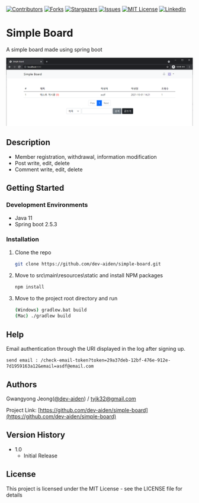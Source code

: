 [![Contributors][contributors-shield]][contributors-url]
[![Forks][forks-shield]][forks-url]
[![Stargazers][stars-shield]][stars-url]
[![Issues][issues-shield]][issues-url]
[![MIT License][license-shield]][license-url]
[![LinkedIn][linkedin-shield]][linkedin-url]

# Simple Board

A simple board made using spring boot

![](screenshot.png)

## Description

* Member registration, withdrawal, information modification
* Post write, edit, delete
* Comment write, edit, delete

## Getting Started

### Development Environments
* Java 11
* Spring boot 2.5.3

### Installation
1. Clone the repo
   ```sh
   git clone https://github.com/dev-aiden/simple-board.git
   ```
2. Move to src\main\resources\static and install NPM packages
   ```sh
   npm install
   ```
4. Move to the project root directory and run
   ```sh
   (Windows) gradlew.bat build
   (Mac) ./gradlew build

## Help

Email authentication through the URI displayed in the log after signing up.

```
send email : /check-email-token?token=29a37deb-12bf-476e-912e-7d1959163a12&email=asdf@email.com
```

## Authors

Gwangyong Jeong([@dev-aiden](https://github.com/dev-aiden)) / tyjk32@gmail.com

Project Link: [https://github.com/dev-aiden/simple-board](https://github.com/dev-aiden/simple-board)


## Version History

* 1.0
    * Initial Release

## License

This project is licensed under the MIT License - see the LICENSE file for details

[contributors-shield]: https://img.shields.io/github/contributors/dev-aiden/simple-board?style=for-the-badge
[contributors-url]: https://github.com/dev-aiden/simple-board/graphs/contributors
[forks-shield]: https://img.shields.io/github/forks/dev-aiden/simple-board?style=for-the-badge
[forks-url]: https://github.com/dev-aiden/simple-board/network/members
[stars-shield]: https://img.shields.io/github/stars/dev-aiden/simple-board?style=for-the-badge
[stars-url]: https://github.com/dev-aiden/simple-board/stargazers
[issues-shield]: https://img.shields.io/github/issues/dev-aiden/simple-board?style=for-the-badge
[issues-url]: https://github.com/dev-aiden/simple-board/issues
[license-shield]: https://img.shields.io/github/license/dev-aiden/simple-board?style=for-the-badge
[license-url]: https://github.com/dev-aiden/simple-board/blob/master/LICENSE
[linkedin-shield]: https://img.shields.io/badge/-LinkedIn-black?style=for-the-badge&logo=linkedin&colorB=555
[linkedin-url]: https://www.linkedin.com/in/gwangyong-jeong/
